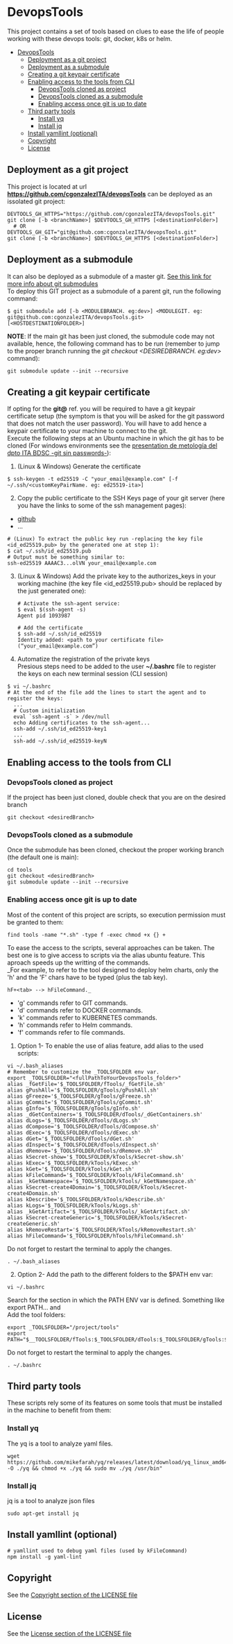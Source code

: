 # DevopsTools
This project contains a set of tools based on clues to ease the life of people working with these devops tools: git, docker, k8s or helm.
- [DevopsTools](#devopstools)
  - [Deployment as a git project](#deployment-as-a-git-project)
  - [Deployment as a submodule](#deployment-as-a-submodule)
  - [Creating a git keypair certificate](#creating-a-git-keypair-certificate)
  - [Enabling access to the tools from CLI](#enabling-access-to-the-tools-from-cli)
    - [DevopsTools cloned as project](#devopstools-cloned-as-project)
    - [DevopsTools cloned as a submodule](#devopstools-cloned-as-a-submodule)
    - [Enabling access once git is up to date](#enabling-access-once-git-is-up-to-date)
  - [Third party tools](#third-party-tools)
    - [Install yq](#install-yq)
    - [Install jq](#install-jq)
  - [Install yamllint (optional)](#install-yamllint-optional)
  - [Copyright](#copyright)
  - [License](#license)

## Deployment as a git project
This project is located at url **https://github.com/cgonzalezITA/devopsTools** can be deployed as an issolated git project:  
```shell
DEVTOOLS_GH_HTTPS="https://github.com/cgonzalezITA/devopsTools.git"
git clone [-b <branchName>] $DEVTOOLS_GH_HTTPS [<destinationFolder>]
  # OR
DEVTOOLS_GH_GIT="git@github.com:cgonzalezITA/devopsTools.git"
git clone [-b <branchName>] $DEVTOOLS_GH_HTTPS [<destinationFolder>]
```

## Deployment as a submodule
It can also be deployed as a submodule of a master git. [See this link for more info about git submodules](https://git-scm.com/book/en/v2/Git-Tools-Submodules)  
To deploy this GIT project as a submodule of a parent git, run the following command:
```shell
$ git submodule add [-b <MODULEBRANCH. eg:dev>] <MODULEGIT. eg: git@github.com:cgonzalezITA/devopsTools.git>  [<HOSTDESTINATIONFOLDER>]  
```

**NOTE**: If the main git has been just cloned, the submodule code may not available, hence, the following command has to be run (remember to jump to the proper branch running the _git checkout <DESIREDBRANCH. eg:dev>_ command):
```shell
git submodule update --init --recursive
``` 
## Creating a git keypair certificate
If opting for the **git@** ref. you will be required to have a git keypair certificate setup (the symptom is that you will be asked for the git password that does not match the user password). You will have to add hence a keypair certificate to your machine to connect to the git.  
Execute the following steps at an Ubuntu machine in which the git has to be cloned (For windows environments see the [presentation de metología del dpto ITA BDSC -git sin passwords-](https://feditmpsa.sharepoint.com/:p:/s/TD_BD_Sistemas_Cognitivos2/EUsBoj-0XsBFjQ5AVnV5UJABpygh1x9vMnwkAfGIddkt_Q?e=55cl18)):
1. (Linux & Windows) Generate the certificate
```shell
$ ssh-keygen -t ed25519 -C "your_email@example.com" [-f ~/.ssh/<customKeyPairName. eg: ed25519-ita>]
```

2. Copy the public certificate to the SSH Keys page of your git server (here you have the links to some of the ssh management pages):  
- [github](https://github.com/settings/keys)
- ...
```shell
# (Linux) To extract the public key run -replacing the key file <id_ed25519.pub> by the generated one at step 1):      
$ cat ~/.ssh/id_ed25519.pub
# Output must be something similar to:
ssh-ed25519 AAAAC3...olVN your_email@example.com
```

3. (Linux & Windows) Add the private key to the authorizes_keys in your working machine (the key file <id_ed25519.pub> should be replaced by the just generated one):
    ```shell
    # Activate the ssh-agent service:
    $ eval $(ssh-agent -s)
    Agent pid 1093987

    # Add the certificate
    $ ssh-add ~/.ssh/id_ed25519  
    Identity added: <path to your certificate file> (“your_email@example.com”)
    ```

4. Automatize the registration of the private keys  
Presious steps need to be added to the user **~/.bashrc** file to register the keys on each new terminal session (CLI session)
```shell
$ vi ~/.bashrc
# At the end of the file add the lines to start the agent and to register the keys:
  ...
  # Custom initialization
  eval `ssh-agent -s` > /dev/null
  echo Adding certificates to the ssh-agent...
  ssh-add ~/.ssh/id_ed25519-key1
  ...
  ssh-add ~/.ssh/id_ed25519-keyN
```

## Enabling access to the tools from CLI
### DevopsTools cloned as project
If the project has been just cloned, double check that you are on the desired branch
```shell
git checkout <desiredBranch>
```

### DevopsTools cloned as a submodule
Once the submodule has been cloned, checkout the proper working branch (the default one is main):
```shell
cd tools  
git checkout <desiredBranch>
git submodule update --init --recursive
```

### Enabling access once git is up to date
Most of the content of this project are scripts, so execution permission must be granted to them:
```shell
find tools -name "*.sh" -type f -exec chmod +x {} +
```

To ease the access to the scripts, several approaches can be taken. The best one is to give access to scripts via the alias ubuntu feature. This aproach speeds up the writting of the commands.  
_For example, to refer to the tool designed to deploy helm charts, only the 'h' and the 'F' chars have to be typed (plus the tab key). 

```shell
hF+<tab> --> hFileCommand._
```
- 'g' commands refer to GIT commands.
- 'd' commands refer to DOCKER commands.
- 'k' commands refer to KUBERNETES commands.
- 'h' commands refer to Helm commands.
- 'f' commands refer to file commands.
  

1. Option 1- To enable the use of alias feature, add alias to the used scripts:
```shell
vi ~/.bash_aliases  
# Remember to customize the _TOOLSFOLDER env var.
export _TOOLSFOLDER="<fullPathToYourDevopsTools_folder>" 
alias _fGetFile='$_TOOLSFOLDER/fTools/_fGetFile.sh'
alias gPushAll='$_TOOLSFOLDER/gTools/gPushAll.sh'
alias gFreeze='$_TOOLSFOLDER/gTools/gFreeze.sh'
alias gCommit='$_TOOLSFOLDER/gTools/gCommit.sh'
alias gInfo='$_TOOLSFOLDER/gTools/gInfo.sh'
alias _dGetContainers='$_TOOLSFOLDER/dTools/_dGetContainers.sh'
alias dLogs='$_TOOLSFOLDER/dTools/dLogs.sh'
alias dCompose='$_TOOLSFOLDER/dTools/dCompose.sh'
alias dExec='$_TOOLSFOLDER/dTools/dExec.sh'
alias dGet='$_TOOLSFOLDER/dTools/dGet.sh'
alias dInspect='$_TOOLSFOLDER/dTools/dInspect.sh'
alias dRemove='$_TOOLSFOLDER/dTools/dRemove.sh'
alias kSecret-show='$_TOOLSFOLDER/kTools/kSecret-show.sh'
alias kExec='$_TOOLSFOLDER/kTools/kExec.sh'
alias kGet='$_TOOLSFOLDER/kTools/kGet.sh'
alias kFileCommand='$_TOOLSFOLDER/kTools/kFileCommand.sh'
alias _kGetNamespace='$_TOOLSFOLDER/kTools/_kGetNamespace.sh'
alias kSecret-create4Domain='$_TOOLSFOLDER/kTools/kSecret-create4Domain.sh'
alias kDescribe='$_TOOLSFOLDER/kTools/kDescribe.sh'
alias kLogs='$_TOOLSFOLDER/kTools/kLogs.sh'
alias _kGetArtifact='$_TOOLSFOLDER/kTools/_kGetArtifact.sh'
alias kSecret-createGeneric='$_TOOLSFOLDER/kTools/kSecret-createGeneric.sh'
alias kRemoveRestart='$_TOOLSFOLDER/kTools/kRemoveRestart.sh'
alias hFileCommand='$_TOOLSFOLDER/hTools/hFileCommand.sh'
```

Do not forget to restart the terminal to apply the changes.  
```shell
. ~/.bash_aliases
```

2. Option 2- Add the path to the different folders to the $PATH env var:
```shell
vi ~/.bashrc  
```
Search for the section in which the PATH ENV var is defined. Something like export PATH... and  
Add the tool folders:
```shell
export _TOOLSFOLDER="/project/tools"
export PATH="$__TOOLSFOLDER/fTools:$_TOOLSFOLDER/dTools:$_TOOLSFOLDER/gTools:$_TOOLSFOLDER/dTools:$_TOOLSFOLDER/kTools:$_TOOLSFOLDER/hTools:$PATH"
```

Do not forget to restart the terminal to apply the changes.  
```shell
. ~/.bashrc
```

## Third party tools
These scripts rely some of its features on some tools that must be installed in the machine to benefit from them:

### Install yq
The yq is a tool to analyze yaml files.
```shell
wget https://github.com/mikefarah/yq/releases/latest/download/yq_linux_amd64 -O ./yq && chmod +x ./yq && sudo mv ./yq /usr/bin"
```
### Install jq
jq is a tool to analyze json files
```shell
sudo apt-get install jq
```
## Install yamllint (optional)
```shell
# yamllint used to debug yaml files (used by kFileCommand)
npm install -g yaml-lint
```

## Copyright
See the [Copyright section of the LICENSE file](LICENSE.md#copyright)

## License
See the [License section of the LICENSE file](LICENSE.md#license)
